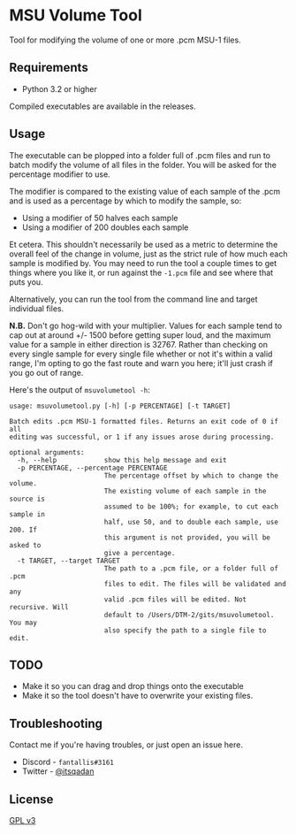 # MSU Volume Tool

Tool for modifying the volume of one or more .pcm MSU-1 files.

## Requirements

* Python 3.2 or higher

Compiled executables are available in the releases.

## Usage

The executable can be plopped into a folder full of .pcm files and run to batch
modify the volume of all files in the folder. You will be asked for the
percentage modifier to use.

The modifier is compared to the existing value of each sample of the .pcm and is
used as a percentage by which to modify the sample, so:

* Using a modifier of 50 halves each sample
* Using a modifier of 200 doubles each sample

Et cetera. This shouldn't necessarily be used as a metric to determine the
overall feel of the change in volume, just as the strict rule of how much each
sample is modified by. You may need to run the tool a couple times to get things
where you like it, or run against the `-1.pcm` file and see where that puts you.

Alternatively, you can run the tool from the command line and target individual
files.

**N.B.** Don't go hog-wild with your multiplier. Values for each sample tend to
cap out at around +/- 1500 before getting super loud, and the maximum value for
a sample in either direction is 32767. Rather than checking on every single
sample for every single file whether or not it's within a valid range, I'm
opting to go the fast route and warn you here; it'll just crash if you go out of
range.

Here's the output of `msuvolumetool -h`:

```
usage: msuvolumetool.py [-h] [-p PERCENTAGE] [-t TARGET]

Batch edits .pcm MSU-1 formatted files. Returns an exit code of 0 if all
editing was successful, or 1 if any issues arose during processing.

optional arguments:
  -h, --help            show this help message and exit
  -p PERCENTAGE, --percentage PERCENTAGE
                        The percentage offset by which to change the volume.
                        The existing volume of each sample in the source is
                        assumed to be 100%; for example, to cut each sample in
                        half, use 50, and to double each sample, use 200. If
                        this argument is not provided, you will be asked to
                        give a percentage.
  -t TARGET, --target TARGET
                        The path to a .pcm file, or a folder full of .pcm
                        files to edit. The files will be validated and any
                        valid .pcm files will be edited. Not recursive. Will
                        default to /Users/DTM-2/gits/msuvolumetool. You may
                        also specify the path to a single file to edit.
```

## TODO

* Make it so you can drag and drop things onto the executable
* Make it so the tool doesn't have to overwrite your existing files.

## Troubleshooting

Contact me if you're having troubles, or just open an issue here.

* Discord - `fantallis#3161`
* Twitter - [@itsqadan](https://twitter.com/itsqadan)

## License

[GPL v3](https://www.gnu.org/licenses/gpl.txt)
